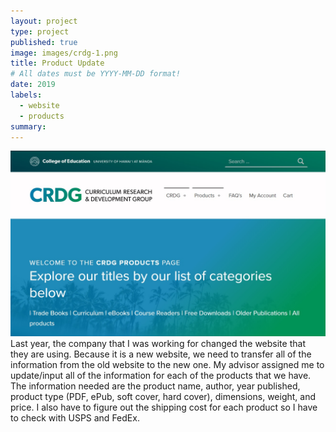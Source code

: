 ```yaml
---
layout: project
type: project
published: true
image: images/crdg-1.png
title: Product Update
# All dates must be YYYY-MM-DD format!
date: 2019
labels:
  - website
  - products
summary: 
---
```


<img class="ui tiny left circular floated image" src="../images/CRDG.jpg">
Last year, the company that I was working for changed the website that they are using. Because it is a new website, we need to transfer all of the information from the old website to the new one. My advisor assigned me to update/input all of the information for each of the products that we have. The information needed are the product name, author, year published, product type (PDF, ePub, soft cover, hard cover), dimensions, weight, and price. I also have to figure out the shipping cost for each product so I have to check with USPS and FedEx. 

